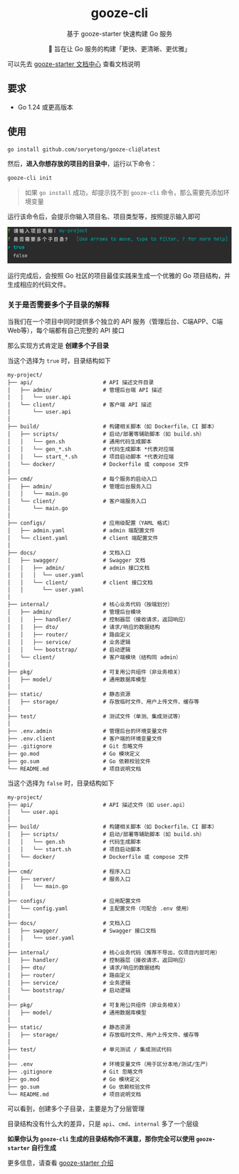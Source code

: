 <h1 align="center">gooze-cli</h1>

<p align="center"> 基于 gooze-starter 快速构建 Go 服务 </p>

<p align="center"> 🧠 旨在让 Go 服务的构建「更快、更清晰、更优雅」</p>

可以先去 [gooze-starter 文档中心](https://github.com/soryetong/gooze-starter) 查看文档说明

## 要求

- Go 1.24 或更高版本


## 使用

```bash
go install github.com/soryetong/gooze-cli@latest
```

然后，**进入你想存放的项目的目录中**，运行以下命令：

```bash
gooze-cli init
```

> 如果 `go install` 成功，却提示找不到 `gooze-cli` 命令，那么需要先添加环境变量

运行该命令后，会提示你输入项目名、项目类型等，按照提示输入即可

![gooze-cli](./docs/images/step1.png)

运行完成后，会按照 Go 社区的项目最佳实践来生成一个优雅的 Go 项目结构，并生成相应的代码文件。

### 关于是否需要多个子目录的解释

当我们在一个项目中同时提供多个独立的 API 服务（管理后台、C端APP、C端Web等），每个端都有自己完整的 API 接口

那么实现方式肯定是 **创建多个子目录**

当这个选择为 `true` 时，目录结构如下
```
my-project/
├── api/                      # API 描述文件目录
│   ├── admin/                # 管理后台端 API 描述
│   │   └── user.api
│   └── client/               # 客户端 API 描述
│       └── user.api
│
├── build/                    # 构建相关脚本（如 Dockerfile、CI 脚本）
│   ├── scripts/              # 启动/部署等辅助脚本（如 build.sh）
│   │   └── gen.sh            # 通用代码生成脚本
│   │   └── gen_*.sh          # 代码生成脚本 *代表对应端 
│   │   └── start_*.sh        # 项目启动脚本 *代表对应端 
│   └── docker/               # Dockerfile 或 compose 文件
│
├── cmd/                      # 每个服务的启动入口
│   ├── admin/                # 管理后台服务入口
│   │   └── main.go
│   └── client/               # 客户端服务入口
│       └── main.go
│
├── configs/                  # 应用级配置（YAML 格式）
│   ├── admin.yaml            # admin 端配置文件
│   └── client.yaml           # client 端配置文件
│
├── docs/                     # 文档入口
│   ├── swagger/              # Swagger 文档
│   │   ├── admin/            # admin 接口文档
│   │   │  └── user.yaml
│   │   └── client/           # client 接口文档
│   │      └── user.yaml
│
├── internal/                 # 核心业务代码（按端划分）
│   ├── admin/                # 管理后台模块
│   │   ├── handler/          # 控制器层（接收请求，返回响应）
│   │   ├── dto/              # 请求/响应的数据结构
│   │   ├── router/           # 路由定义
│   │   ├── service/          # 业务逻辑
│   │   └── bootstrap/        # 启动逻辑
│   └── client/               # 客户端模块（结构同 admin）
│
├── pkg/                      # 可复用公共组件（非业务相关）
│   ├── model/                # 通用数据库模型
│
├── static/                   # 静态资源
│   ├── storage/              # 存放临时文件、用户上传文件、缓存等
│   
├── test/                     # 测试文件（单测、集成测试等）
│
├── .env.admin                # 管理后台的环境变量文件
├── .env.client               # 客户端的环境变量文件
├── .gitignore                # Git 忽略文件
├── go.mod                    # Go 模块定义
├── go.sum                    # Go 依赖校验文件
└── README.md                 # 项目说明文档

```

当这个选择为 `false` 时，目录结构如下

```
my-project/
├── api/                      # API 描述文件（如 user.api）
│   └── user.api
│
├── build/                    # 构建相关脚本（如 Dockerfile、CI 脚本）
│   ├── scripts/              # 启动/部署等辅助脚本（如 build.sh）
│   │   └── gen.sh            # 代码生成脚本
│   │   └── start.sh          # 项目启动脚本
│   └── docker/               # Dockerfile 或 compose 文件
│
├── cmd/                      # 程序入口
│   ├── server/               # 服务入口
│   │   └── main.go
│
├── configs/                  # 应用配置文件
│   └── config.yaml           # 主配置文件（可配合 .env 使用）
│
├── docs/                     # 文档入口
│   ├── swagger/              # Swagger 接口文档
│   │   └── user.yaml
│
├── internal/                 # 核心业务代码（推荐不导出，仅项目内部可用）
│   ├── handler/              # 控制器层（接收请求，返回响应）
│   ├── dto/                  # 请求/响应的数据结构
│   ├── router/               # 路由定义
│   ├── service/              # 业务逻辑
│   └── bootstrap/            # 启动逻辑
│
├── pkg/                      # 可复用公共组件（非业务相关）
│   ├── model/                # 通用数据库模型
│
├── static/                   # 静态资源
│   ├── storage/              # 存放临时文件、用户上传文件、缓存等
│   
├── test/                     # 单元测试 / 集成测试代码
│
├── .env                      # 环境变量文件（用于区分本地/测试/生产）
├── .gitignore                # Git 忽略文件
├── go.mod                    # Go 模块定义
├── go.sum                    # Go 依赖校验文件
└── README.md                 # 项目说明文档
```

可以看到，创建多个子目录，主要是为了分层管理

目录结构没有什么大的差异，只是 `api`、`cmd`、`internal` 多了一个层级


**如果你认为 `gooze-cli` 生成的目录结构你不满意，那你完全可以使用 `gooze-starter` 自行生成**

更多信息，请查看 [gooze-starter 介绍](https://github.com/soryetong/gooze-starter)

<br>

<br>